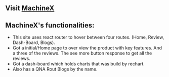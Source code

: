 ## Visit [MachineX](https://heartfelt-clafoutis-1a9a1c.netlify.app/)

## MachineX's functionalities:

- This site uses react router to hover between four routes. (Home, Review, Dash-Board, Blogs).
- Got a initial/Home page to over view the product with key features. And a three of the reviews. The see more button response to get all the reviews.
- Got a dash-board which holds charts that was build by rechart.
- Also has a QNA Rout Blogs by the name.

